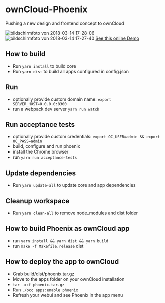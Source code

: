 # ownCloud-Phoenix

Pushing a new design and frontend concept to ownCloud

![bildschirmfoto von 2018-03-14 17-28-06](https://user-images.githubusercontent.com/1005065/37416039-20817b4c-27ad-11e8-9f14-cbe12936fd64.png)
![bildschirmfoto von 2018-03-14 17-27-40](https://user-images.githubusercontent.com/1005065/37416040-20ad906a-27ad-11e8-8a56-ad5f824743a0.png)
[See this online Demo](https://phoenix.owncloud.com/custom/phoenix/index.html#/login)

## How to build

- Run `yarn install` to build core
- Run `yarn dist` to build all apps configured in config.json

## Run

- optionally provide custom domain name: `export SERVER_HOST=0.0.0.0:8300`
- run a webpack dev server `yarn run watch`

## Run acceptance tests
- optionally provide custom credentials: `export OC_USER=admin && export OC_PASS=admin`
- build, configure and run phoenix
- install the Chrome browser
- run `yarn run acceptance-tests`

## Update dependencies
- Run `yarn update-all` to update core and app dependencies

## Cleanup workspace
- Run `yarn clean-all` to remove node_modules and dist folder

## How to build Phoenix as ownCloud app

- run `yarn install && yarn dist && yarn build`
- run `make -f Makefile.release` dist

## How to deploy the app to ownCloud

- Grab build/dist/phoenix.tar.gz
- Move to the apps folder on your ownCloud installation
- `tar -xzf phoenix.tar.gz`
- Run `./occ apps:enable phoenix`
- Refresh your webui and see Phoenix in the app menu
